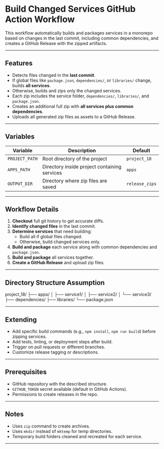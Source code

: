 # Build Changed Services GitHub Action Workflow

This workflow automatically builds and packages services in a monorepo based on changes in the last commit, including common dependencies, and creates a GitHub Release with the zipped artifacts.

---

## Features

- Detects files changed in the **last commit**.
- If global files like `package.json`, `dependencies/`, or `libraries/` change, builds **all services**.
- Otherwise, builds and zips only the changed services.
- Each zip includes the service folder, `dependencies/`, `libraries/`, and `package.json`.
- Creates an additional full zip with **all services plus common dependencies**.
- Uploads all generated zip files as assets to a GitHub Release.

---

## Variables

| Variable      | Description                              | Default       |
|---------------|------------------------------------------|---------------|
| `PROJECT_PATH`| Root directory of the project            | `project_18`  |
| `APPS_PATH`   | Directory inside project containing services | `apps`       |
| `OUTPUT_DIR`  | Directory where zip files are saved      | `release_zips`|

---

## Workflow Details

1. **Checkout** full git history to get accurate diffs.
2. **Identify changed files** in the last commit.
3. **Determine services** that need building:
   - Build all if global files changed.
   - Otherwise, build changed services only.
4. **Build and package** each service along with common dependencies and `package.json`.
5. **Build and package** all services together.
6. **Create a GitHub Release** and upload zip files.

---

## Directory Structure Assumption

project_18/
├── apps/
│ ├── service1/
│ ├── service2/
│ └── service3/
├── dependencies/
├── libraries/
└── package.json


---

## Extending

- Add specific build commands (e.g., `npm install`, `npm run build`) before zipping services.
- Add tests, linting, or deployment steps after build.
- Trigger on pull requests or different branches.
- Customize release tagging or descriptions.

---

## Prerequisites

- GitHub repository with the described structure.
- `GITHUB_TOKEN` secret available (default in GitHub Actions).
- Permissions to create releases in the repo.

---

## Notes

- Uses `zip` command to create archives.
- Uses `mkdir` instead of `mktemp` for temp directories.
- Temporary build folders cleaned and recreated for each service.

---

